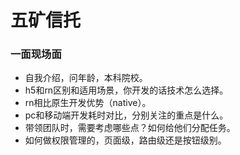 # 五矿信托

### 一面现场面

+ 自我介绍，问年龄，本科院校。
+ h5和rn区别和适用场景，你开发的话技术怎么选择。
+ rn相比原生开发优势（native）。
+ pc和移动端开发耗时对比，分别关注的重点是什么。
+ 带领团队时，需要考虑哪些点？如何给他们分配任务。
+ 如何做权限管理的，页面级，路由级还是按钮级别。
